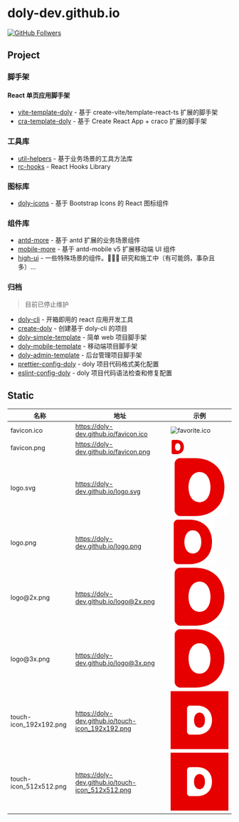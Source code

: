 # doly-dev.github.io

[![GitHub Follwers](https://img.shields.io/github/followers/doly-dev)](https://github.com/doly-dev)

## Project

### 脚手架

#### React 单页应用脚手架

- [vite-template-doly](https://github.com/doly-dev/vite-template-doly) - 基于 create-vite/template-react-ts 扩展的脚手架
- [cra-template-doly](https://doly-dev.github.io/cra-template-doly-site/latest/) - 基于 Create React App + craco 扩展的脚手架

### 工具库

- [util-helpers](https://doly-dev.github.io/util-helpers/index.html) - 基于业务场景的工具方法库
- [rc-hooks](https://doly-dev.github.io/rc-hooks/latest/) - React Hooks Library

### 图标库

- [doly-icons](https://doly-dev.github.io/doly-icons/latest/) - 基于 Bootstrap Icons 的 React 图标组件

### 组件库

- [antd-more](https://doly-dev.github.io/antd-more/latest/) - 基于 antd 扩展的业务场景组件
- [mobile-more](https://doly-dev.github.io/mobile-more/latest/) - 基于 antd-mobile v5 扩展移动端 UI 组件
- [high-ui](https://high-ui.vercel.app/v0) - 一些特殊场景的组件。👨🏻‍💻 研究和施工中（有可能鸽，事杂且多）...

### 归档

> 目前已停止维护

- [doly-cli](https://github.com/doly-dev/doly-cli) - 开箱即用的 react 应用开发工具
- [create-doly](https://github.com/doly-dev/create-doly) - 创建基于 doly-cli 的项目
- [doly-simple-template](https://github.com/doly-dev/doly-simple-template) - 简单 web 项目脚手架
- [doly-mobile-template](https://github.com/doly-dev/doly-mobile-template) - 移动端项目脚手架
- [doly-admin-template](https://github.com/doly-dev/doly-admin-template) - 后台管理项目脚手架
- [prettier-config-doly](https://github.com/doly-dev/prettier-config-doly) - doly 项目代码格式美化配置
- [eslint-config-doly](https://github.com/doly-dev/eslint-config-doly) - doly 项目代码语法检查和修复配置

## Static

| 名称 | 地址 | 示例 |
| --- | --- | --- |
| favicon.ico | <https://doly-dev.github.io/favicon.ico> | ![favorite.ico](favicon.ico) |
| favicon.png | <https://doly-dev.github.io/favicon.png> | ![favorite.png](favicon.png) |
| logo.svg | <https://doly-dev.github.io/logo.svg> | ![logo.svg](logo.svg) |
| logo.png | <https://doly-dev.github.io/logo.png> | ![logo.png](logo.png) |
| logo@2x\.png | <https://doly-dev.github.io/logo@2x.png> | ![logo@2x.png](logo@2x.png) |
| logo@3x\.png | <https://doly-dev.github.io/logo@3x.png> | ![logo@3x.png](logo@3x.png) |
| touch-icon_192x192.png | <https://doly-dev.github.io/touch-icon_192x192.png> | ![touch-icon_192x192.png](touch-icon_192x192.png) |
| touch-icon_512x512.png | <https://doly-dev.github.io/touch-icon_512x512.png> | ![touch-icon_512x512.png](touch-icon_512x512.png) |
